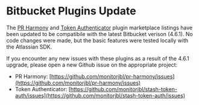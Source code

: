 # Bitbucket Plugins Update

The [PR Harmony](https://marketplace.atlassian.com/plugins/com.monitorjbl.plugins.pr-harmony/server/overview) and [Token Authenticator](https://marketplace.atlassian.com/plugins/com.thundermoose.plugins.stash-token-auth/server/overview) plugin marketplace listings have been updated to be compatibile with the latest Bitbucket verison (4.6.1). No code changes were made, but the basic features were tested locally with the Atlassian SDK. 

If you encounter any new issues with these plugins as a result of the 4.6.1 upgrade, please open a new Github issue on the appropriate project:

* PR Harmony: [https://github.com/monitorjbl/pr-harmony/issues](https://github.com/monitorjbl/pr-harmony/issues)
* Token Authenticator: [https://github.com/monitorjbl/stash-token-auth/issues](https://github.com/monitorjbl/stash-token-auth/issues)
